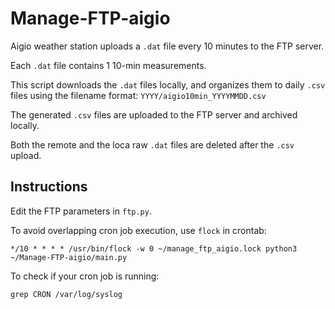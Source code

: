 # Manage-FTP-aigio

Aigio weather station uploads a ```.dat``` file every 10 minutes to the FTP server.

Each ```.dat``` file contains 1 10-min measurements.

This script downloads the ```.dat``` files locally, and organizes them to daily ```.csv``` files using the filename format: `YYYY/aigio10min_YYYYMMDD.csv`

The generated ```.csv``` files are uploaded to the FTP server and archived locally.

Both the remote and the loca raw ```.dat``` files are deleted after the ```.csv``` upload.



## Instructions

Edit the FTP parameters in ```ftp.py```. 

To avoid overlapping cron job execution, use ```flock``` in crontab:

```
*/10 * * * * /usr/bin/flock -w 0 ~/manage_ftp_aigio.lock python3 ~/Manage-FTP-aigio/main.py
```

To check if your cron job is running:

```
grep CRON /var/log/syslog
```
